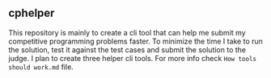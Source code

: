 ## cphelper

This repository is mainly to create a cli tool that can help me submit my competitive programming problems faster. To minimize the time I take to run the solution, test it against the test cases and submit the solution to the judge. I plan to create three helper cli tools. For more info check `How tools should work.md` file.
